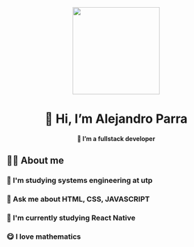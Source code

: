 <div id="header" align="center" > 
    <img src="https://th.bing.com/th/id/OIP.yH6orYEsONd1K517jXIMmQHaEu?pid=ImgDet&rs=1" width="200" />
    <h1>👋 Hi, I’m Alejandro Parra</h1>
    <h4>👀 I’m a fullstack developer</h4>
</div>

<div> 
    <h2>😶‍🌫️ About me</h2>
    <h3>📓 I'm studying systems engineering at utp</h3>
    <h3>🧠 Ask me about HTML, CSS, JAVASCRIPT </h3>
    <h3>💢 I'm currently studying React Native </h3>
    <h3>😋 I love mathematics</h3>
</div>
